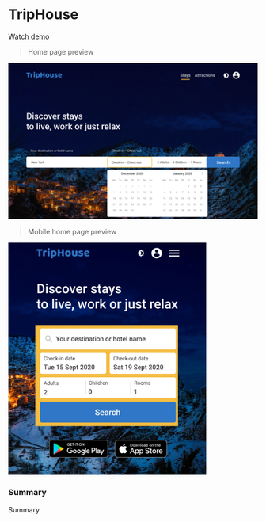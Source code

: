 # TripHouse


[Watch demo](https://evgenywas.github.io/triphouse/)

> Home page preview

<img src="previews/preview-homepage.jpg" width="600">

> Mobile home page preview

<img src="previews/preview-homepage-mobile.jpg" width="400">

### Summary
Summary